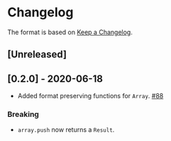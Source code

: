 # Changelog

The format is based on [Keep a Changelog].

[Keep a Changelog]: http://keepachangelog.com/en/1.0.0/

## [Unreleased]

## [0.2.0] - 2020-06-18
- Added format preserving functions for `Array`. [#88](https://github.com/ordian/toml_edit/pull/88)
### Breaking
- `array.push` now returns a `Result`.


